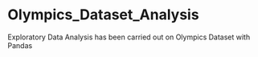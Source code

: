 # Olympics_Dataset_Analysis
 Exploratory Data Analysis has been carried out on Olympics Dataset with Pandas
